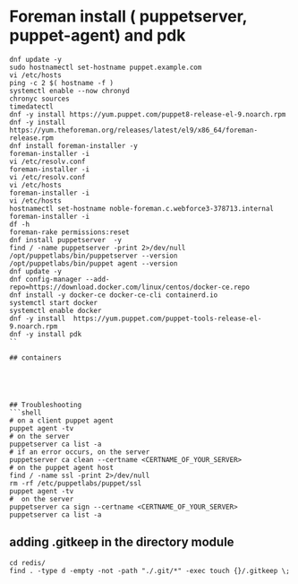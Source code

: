 # Foreman install ( puppetserver, puppet-agent) and pdk 

```shell
dnf update -y
sudo hostnamectl set-hostname puppet.example.com
vi /etc/hosts
ping -c 2 $( hostname -f )
systemctl enable --now chronyd
chronyc sources
timedatectl
dnf -y install https://yum.puppet.com/puppet8-release-el-9.noarch.rpm
dnf -y install https://yum.theforeman.org/releases/latest/el9/x86_64/foreman-release.rpm
dnf install foreman-installer -y
foreman-installer -i
vi /etc/resolv.conf
foreman-installer -i
vi /etc/resolv.conf
vi /etc/hosts
foreman-installer -i
vi /etc/hosts
hostnamectl set-hostname noble-foreman.c.webforce3-378713.internal
foreman-installer -i
df -h
foreman-rake permissions:reset
dnf install puppetserver  -y
find / -name puppetserver -print 2>/dev/null
/opt/puppetlabs/bin/puppetserver --version
/opt/puppetlabs/bin/puppet agent --version
dnf update -y
dnf config-manager --add-repo=https://download.docker.com/linux/centos/docker-ce.repo
dnf install -y docker-ce docker-ce-cli containerd.io
systemctl start docker
systemctl enable docker
dnf -y install  https://yum.puppet.com/puppet-tools-release-el-9.noarch.rpm
dnf -y install pdk
``

## containers





## Troubleshooting
```shell
# on a client puppet agent
puppet agent -tv
# on the server
puppetserver ca list -a
# if an error occurs, on the server
puppetserver ca clean --certname <CERTNAME_OF_YOUR_SERVER>
# on the puppet agent host 
find / -name ssl -print 2>/dev/null
rm -rf /etc/puppetlabs/puppet/ssl
puppet agent -tv
#  on the server
puppetserver ca sign --certname <CERTNAME_OF_YOUR_SERVER>
puppetserver ca list -a
```

## adding .gitkeep in the directory module
```shell
cd redis/
find . -type d -empty -not -path "./.git/*" -exec touch {}/.gitkeep \;
```
